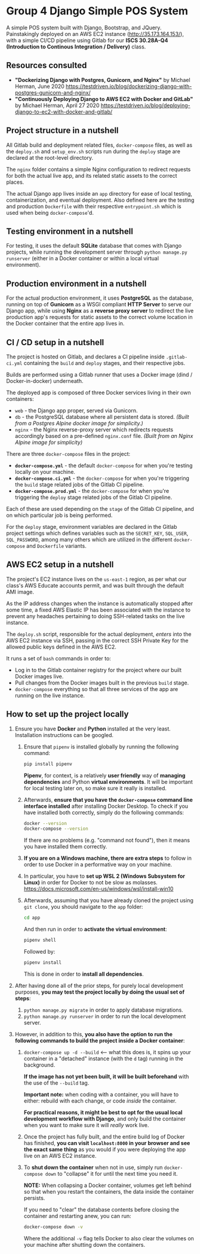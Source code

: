# Group 4 Django Simple POS System

A simple POS system built with Django, Bootstrap, and JQuery. Painstakingly deployed on an AWS EC2 instance (http://35.173.164.153/), with a simple CI/CD pipeline using Gitlab for our **ISCS 30.28A-Q4 (Introduction to Continous Integration / Delivery)** class.

## Resources consulted ##

* **"Dockerizing Django with Postgres, Gunicorn, and Nginx"** by Michael Herman, June 2020
https://testdriven.io/blog/dockerizing-django-with-postgres-gunicorn-and-nginx/
* **"Continuously Deploying Django to AWS EC2 with Docker and GitLab"** by Michael Herman, April 27 2020
https://testdriven.io/blog/deploying-django-to-ec2-with-docker-and-gitlab/

## Project structure in a nutshell ##
All Gitlab build and deployment related files, `docker-compose` files, as well as the `deploy.sh` and `setup_env.sh` scripts run during the `deploy` stage are declared at the root-level directory.

The `nginx` folder contains a simple Nginx configuration to redirect requests for both the actual live app, and its related static assets to the correct places.

The actual Django app lives inside an `app` directory for ease of local testing, containerization, and eventual deployment. Also defined here are the testing and production `Dockerfile` with their respective `entrypoint.sh` which is used when being `docker-compose`'d.

## Testing environment in a nutshell ##

For testing, it uses the default **SQLite** database that comes with Django projects, while running the development server through `python manage.py runserver` (either in a Docker container or within a local virtual environment).

## Production environment in a nutshell ##

For the actual production environment, it uses **PostgreSQL** as the database, running on top of **Gunicorn** as a WSGI compliant **HTTP Server** to serve our Django app, while using **Nginx** as a **reverse proxy server** to redirect the live production app's requests for static assets to the correct volume location in the Docker container that the entire app lives in.


## CI / CD setup in a nutshell ##

The project is hosted on Gitlab, and declares a CI pipeline inside `.gitlab-ci.yml` containing the `build` and `deploy` stages, and their respective jobs.

Builds are performed using a Gitlab runner that uses a Docker image (dind / Docker-in-docker) underneath. 

The deployed app is composed of three Docker services living in their own containers: 

- `web` - the Django app proper, served via Gunicorn.
- `db` - the PostgreSQL database where all persistent data is stored. *(Built from a Postgres Alpine docker image for simplicity.)*
- `nginx` - the Nginx reverse-proxy server which redirects requests accordingly based on a pre-defined `nginx.conf` file. *(Built from an Nginx Alpine image for simplicity)*

There are three `docker-compose` files in the project:
- **`docker-compose.yml`** - the default `docker-compose` for when you're testing locally on your machine.
- **`docker-compose.ci.yml`** - the `docker-compose` for when you're triggering the `build` stage related jobs of the Gitlab CI pipeline.
- **`docker-compose.prod.yml`** - the `docker-compose` for when you're triggering the `deploy` stage related jobs of the Gitlab CI pipeline.

Each of these are used depending on the `stage` of the Gitlab CI pipeline, and on which particular job is being performed.

For the `deploy` stage, environment variables are declared in the Gitlab project settings which defines variables such as the `SECRET_KEY`, `SQL_USER`, `SQL_PASSWORD`, among many others which are utilized in the different `docker-compose`  and `Dockerfile` variants.

## AWS EC2 setup in a nutshell ##

The project's EC2 instance lives on the `us-east-1` region, as per what our class's AWS Educate accounts permit, and was built through the default AMI image. 

As the IP address changes when the instance is automatically stopped after some time, a fixed AWS Elastic IP has been associated with the instance to prevent any headaches pertaining to doing SSH-related tasks on the live instance.

The `deploy.sh` script, responsible for the actual deployment, *enters* into the AWS EC2 instance via SSH, passing in the correct SSH Private Key for the allowed public keys defined in the AWS EC2.

It runs a set of `bash` commands in order to:
* Log in to the Gitlab container registry for the project where our built Docker images live.
* Pull changes from the Docker images built in the previous `build` stage.
* `docker-compose` everything so that all three services of the app are running on the live instance.

## How to set up the project locally ##

1. Ensure you have **Docker** and **Python** installed at the very least. Installation instructions can be googled.

    1. Ensure that `pipenv` is installed globally by running the following command: 
    
        ```bash
        pip install pipenv
        ```
        **Pipenv**, for context, is a relatively **user friendly** way of **managing dependencies** and Python **virtual environments**. It will be important for local testing later on, so make sure it really is installed.

    2. Afterwards, **ensure that you have the `docker-compose` command line interface installed** after installing Docker Desktop. To check if you have installed both correctly, simply do the following commands:

        ```bash
        docker --version
        docker-compose --version
        ```
        If there are no problems (e.g. "command not found"), then it means you have installed them correctly.

    3. **If you are on a Windows machine, there are extra steps** to follow in order to use Docker in a performative way on your machine.

    4. In particular, you have to **set up WSL 2 (Windows Subsystem for Linux)** in order for Docker to not be slow as molasses.
    https://docs.microsoft.com/en-us/windows/wsl/install-win10

    1. Afterwards, assuming that you have already cloned the project using `git clone`, you should navigate to the `app` folder: 

        ```bash
        cd app
        ```

        And then run in order to **activate the virtual environment**: 
        ```bash
        pipenv shell
        ```
        
        Followed by: 
        ```bash
        pipenv install
        ``` 
        
        This is done in order to **install all dependencies**.


2. After having done all of the prior steps, for purely local development purposes, **you may test the project locally by doing the usual set of steps**:
   1. `python manage.py migrate` in order to apply database migrations.
   2. `python manage.py runserver` in order to run the local development server.
3. However, in addition to this, **you also have the option to run the following commands to build the project inside a Docker container**:
    1. `docker-compose up -d --build` <-- what this does is, it spins up your container in a "detached" instance (with the `d` tag) running in the background. 
   
        **If the image has not yet been built, it will be built beforehand** with the use of the `--build` tag.

        **Important note:** when coding with a container, you will have to either: rebuild with each change, or code *inside* the container.

        **For practical reasons, it might be best to opt for the usual local development workflow with Django**, and only build the container when you want to make sure it will *really* work live.

    2. Once the project has fully built, and the entire build log of Docker has finished, **you can visit `localhost:8000` in your browser and see the exact same thing** as you would if you were deploying the app live on an AWS EC2 instance.

    3. To **shut down the container** when not in use, simply run `docker-compose down` to "collapse" it for until the next time you need it.

        **NOTE:** When collapsing a Docker container, volumes get left behind so that when you restart the containers, the data inside the container persists.

        If you need to "clear" the database contents before closing the container and restarting anew, you can run:

        ```bash
        docker-compose down -v
        ```

        Where the additional `-v` flag tells Docker to also clear the volumes on your machine after shutting down the containers.